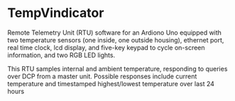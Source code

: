 # TempVindicator
Remote Telemetry Unit (RTU) software for an Ardiono Uno equipped with two temperature sensors (one inside, one outside housing), ethernet port, real time clock, lcd display, and five-key keypad to cycle on-screen information, and two RGB LED lights.

This RTU samples internal and ambient temperature, responding to queries over DCP from a master unit. Possible responses include current temperature and timestamped highest/lowest temperature over last 24 hours
